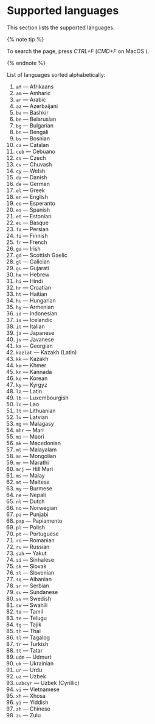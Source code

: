 # Supported languages

This section lists the supported languages.

{% note tip %}

To search the page, press _CTRL+F_ (_CMD+F_ on MacOS ).

{% endnote %}

List of languages sorted alphabetically:

1. `af` — Afrikaans
1. `am` — Amharic
1. `ar` — Arabic
1. `az` — Azerbaijani
1. `ba` — Bashkir
1. `be` — Belarusian
1. `bg` — Bulgarian
1. `bn` — Bengali
1. `bs` — Bosnian
1. `ca` — Catalan
1. `ceb` — Cebuano
1. `cs` — Czech
1. `cv` — Chuvash
1. `cy` — Welsh
1. `da` — Danish
1. `de` — German
1. `el` — Greek
1. `en` — English
1. `eo` — Esperanto
1. `es` — Spanish
1. `et` — Estonian
1. `eu` — Basque
1. `fa` — Persian
1. `fi` — Finnish
1. `fr` — French
1. `ga` — Irish
1. `gd` — Scottish Gaelic
1. `gl` — Galician
1. `gu` — Gujarati
1. `he` — Hebrew
1. `hi` — Hindi
1. `hr` — Croatian
1. `ht` — Haitian
1. `hu` — Hungarian
1. `hy` — Armenian
1. `id` — Indonesian
1. `is` — Icelandic
1. `it` — Italian
1. `ja` — Japanese
1. `jv` — Javanese
1. `ka` — Georgian
1. `kazlat` — Kazakh (Latin)
1. `kk` — Kazakh
1. `km` — Khmer
1. `kn` — Kannada
1. `ko` — Korean
1. `ky` — Kyrgyz
1. `la` — Latin
1. `lb` — Luxembourgish
1. `lo` — Lao
1. `lt` — Lithuanian
1. `lv` — Latvian
1. `mg` — Malagasy
1. `mhr` — Mari
1. `mi` — Maori
1. `mk` — Macedonian
1. `ml` — Malayalam
1. `mn` — Mongolian
1. `mr` — Marathi
1. `mrj` — Hill Mari
1. `ms` — Malay
1. `mt` — Maltese
1. `my` — Burmese
1. `ne` — Nepali
1. `nl` — Dutch
1. `no` — Norwegian
1. `pa` — Punjabi
1. `pap` — Papiamento
1. `pl` — Polish
1. `pt` — Portuguese
1. `ro` — Romanian
1. `ru` — Russian
1. `sah` — Yakut
1. `si` — Sinhalese
1. `sk` — Slovak
1. `sl` — Slovenian
1. `sq` — Albanian
1. `sr` — Serbian
1. `su` — Sundanese
1. `sv` — Swedish
1. `sw` — Swahili
1. `ta` — Tamil
1. `te` — Telugu
1. `tg` — Tajik
1. `th` — Thai
1. `tl` — Tagalog
1. `tr` — Turkish
1. `tt` — Tatar
1. `udm` — Udmurt
1. `uk` — Ukrainian
1. `ur` — Urdu
1. `uz` — Uzbek
1. `uzbcyr` — Uzbek (Cyrillic)
1. `vi` — Vietnamese
1. `xh` — Xhosa
1. `yi` — Yiddish
1. `zh` — Chinese
1. `zu` — Zulu
